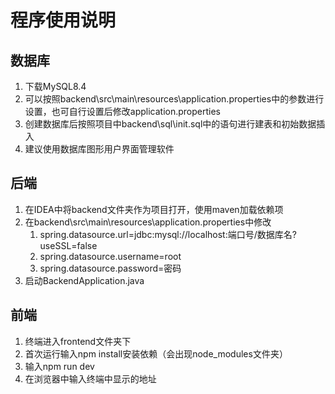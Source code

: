 # 程序使用说明

## 数据库

1. 下载MySQL8.4
2. 可以按照backend\src\main\resources\application.properties中的参数进行设置，也可自行设置后修改application.properties
3. 创建数据库后按照项目中backend\sql\init.sql中的语句进行建表和初始数据插入
4. 建议使用数据库图形用户界面管理软件

## 后端

1. 在IDEA中将backend文件夹作为项目打开，使用maven加载依赖项
2. 在backend\src\main\resources\application.properties中修改
   1. spring.datasource.url=jdbc:mysql://localhost:端口号/数据库名?useSSL=false
   2. spring.datasource.username=root
   3. spring.datasource.password=密码
3. 启动BackendApplication.java

## 前端

1. 终端进入frontend文件夹下
2. 首次运行输入npm install安装依赖（会出现node_modules文件夹）
3. 输入npm run dev
4. 在浏览器中输入终端中显示的地址